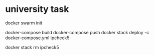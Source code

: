 # university task

docker swarm init

docker-compose build
docker-compose push
docker stack deploy -c docker-compose.yml ipcheck5

docker stack rm ipcheck5
